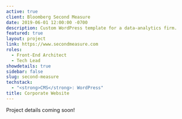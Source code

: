 ```yaml
---
active: true
client: Bloomberg Second Measure
date: 2019-06-01 12:00:00 -0700
description: Custom WordPress template for a data-analytics firm.
featured: true
layout: project
link: https://www.secondmeasure.com
roles:
  - Front-End Architect
  - Tech Lead
showdetails: true
sidebar: false
slug: second-measure
techstack:
  - "<strong>CMS</strong>: WordPress"
title: Corporate Website
---
```


Project details coming soon!